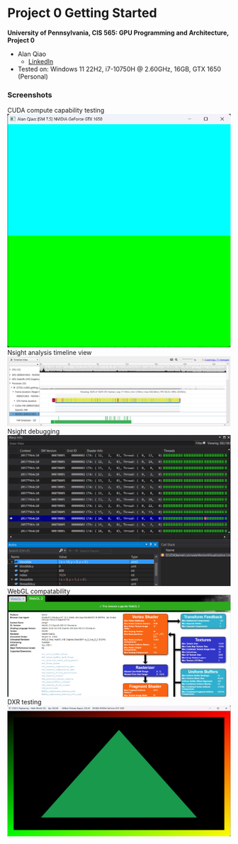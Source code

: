 Project 0 Getting Started
====================

**University of Pennsylvania, CIS 565: GPU Programming and Architecture, Project 0**

* Alan Qiao
  * [LinkedIn](https://www.linkedin.com/in/alan-qiao/)
* Tested on: Windows 11 22H2, i7-10750H @ 2.60GHz, 16GB, GTX 1650 (Personal)

### Screenshots

CUDA compute capability testing
![](images/Screenshot%202023-08-30%20134009.png)
Nsight analysis timeline view
![](images/Screenshot%202023-08-30%20134710.png)
Nsight debugging
![](images/Screenshot%202023-08-30%20135558.png)
WebGL compatability
![](images/Screenshot%202023-08-30%20140150.png)
DXR testing
![](images/Screenshot%202023-08-30%20141200.png)


